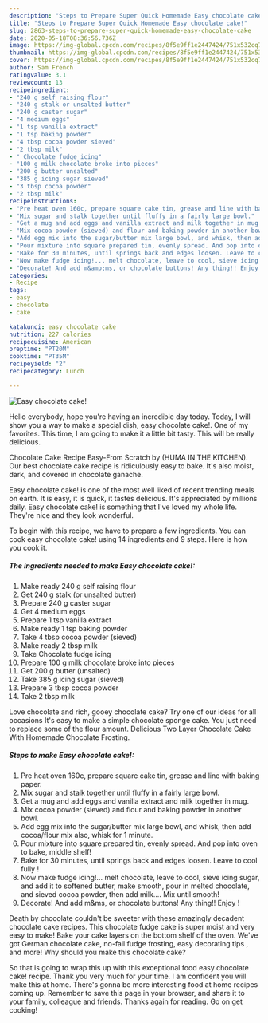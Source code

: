 ```yaml
---
description: "Steps to Prepare Super Quick Homemade Easy chocolate cake!"
title: "Steps to Prepare Super Quick Homemade Easy chocolate cake!"
slug: 2863-steps-to-prepare-super-quick-homemade-easy-chocolate-cake
date: 2020-05-18T08:36:56.736Z
image: https://img-global.cpcdn.com/recipes/8f5e9ff1e2447424/751x532cq70/easy-chocolate-cake-recipe-main-photo.jpg
thumbnail: https://img-global.cpcdn.com/recipes/8f5e9ff1e2447424/751x532cq70/easy-chocolate-cake-recipe-main-photo.jpg
cover: https://img-global.cpcdn.com/recipes/8f5e9ff1e2447424/751x532cq70/easy-chocolate-cake-recipe-main-photo.jpg
author: Sam French
ratingvalue: 3.1
reviewcount: 13
recipeingredient:
- "240 g self raising flour"
- "240 g stalk or unsalted butter"
- "240 g caster sugar"
- "4 medium eggs"
- "1 tsp vanilla extract"
- "1 tsp baking powder"
- "4 tbsp cocoa powder sieved"
- "2 tbsp milk"
- " Chocolate fudge icing"
- "100 g milk chocolate broke into pieces"
- "200 g butter unsalted"
- "385 g icing sugar sieved"
- "3 tbsp cocoa powder"
- "2 tbsp milk"
recipeinstructions:
- "Pre heat oven 160c, prepare square cake tin, grease and line with baking paper."
- "Mix sugar and stalk together until fluffy in a fairly large bowl."
- "Get a mug and add eggs and vanilla extract and milk together in mug."
- "Mix cocoa powder (sieved) and flour and baking powder in another bowl."
- "Add egg mix into the sugar/butter mix large bowl, and whisk, then add cocoa/flour mix also, whisk for 1 minute."
- "Pour mixture into square prepared tin, evenly spread. And pop into oven to bake, middle shelf!"
- "Bake for 30 minutes, until springs back and edges loosen. Leave to cool fully !"
- "Now make fudge icing!... melt chocolate, leave to cool, sieve icing sugar, and add it to softened butter, make smooth, pour in melted chocolate, and sieved cocoa powder, then add milk.... Mix until smooth!"
- "Decorate! And add m&amp;ms, or chocolate buttons! Any thing!! Enjoy !"
categories:
- Recipe
tags:
- easy
- chocolate
- cake

katakunci: easy chocolate cake 
nutrition: 227 calories
recipecuisine: American
preptime: "PT20M"
cooktime: "PT35M"
recipeyield: "2"
recipecategory: Lunch

---
```



![Easy chocolate cake!](https://img-global.cpcdn.com/recipes/8f5e9ff1e2447424/751x532cq70/easy-chocolate-cake-recipe-main-photo.jpg)

Hello everybody, hope you're having an incredible day today. Today, I will show you a way to make a special dish, easy chocolate cake!. One of my favorites. This time, I am going to make it a little bit tasty. This will be really delicious.

Chocolate Cake Recipe Easy-From Scratch by (HUMA IN THE KITCHEN). Our best chocolate cake recipe is ridiculously easy to bake. It&#39;s also moist, dark, and covered in chocolate ganache.

Easy chocolate cake! is one of the most well liked of recent trending meals on earth. It is easy, it is quick, it tastes delicious. It's appreciated by millions daily. Easy chocolate cake! is something that I've loved my whole life. They're nice and they look wonderful.


To begin with this recipe, we have to prepare a few ingredients. You can cook easy chocolate cake! using 14 ingredients and 9 steps. Here is how you cook it.

<!--inarticleads1-->

##### The ingredients needed to make Easy chocolate cake!:

1. Make ready 240 g self raising flour
1. Get 240 g stalk (or unsalted butter)
1. Prepare 240 g caster sugar
1. Get 4 medium eggs
1. Prepare 1 tsp vanilla extract
1. Make ready 1 tsp baking powder
1. Take 4 tbsp cocoa powder (sieved)
1. Make ready 2 tbsp milk
1. Take  Chocolate fudge icing
1. Prepare 100 g milk chocolate broke into pieces
1. Get 200 g butter (unsalted)
1. Take 385 g icing sugar (sieved)
1. Prepare 3 tbsp cocoa powder
1. Take 2 tbsp milk


Love chocolate and rich, gooey chocolate cake? Try one of our ideas for all occasions It&#39;s easy to make a simple chocolate sponge cake. You just need to replace some of the flour amount. Delicious Two Layer Chocolate Cake With Homemade Chocolate Frosting. 

<!--inarticleads2-->

##### Steps to make Easy chocolate cake!:

1. Pre heat oven 160c, prepare square cake tin, grease and line with baking paper.
1. Mix sugar and stalk together until fluffy in a fairly large bowl.
1. Get a mug and add eggs and vanilla extract and milk together in mug.
1. Mix cocoa powder (sieved) and flour and baking powder in another bowl.
1. Add egg mix into the sugar/butter mix large bowl, and whisk, then add cocoa/flour mix also, whisk for 1 minute.
1. Pour mixture into square prepared tin, evenly spread. And pop into oven to bake, middle shelf!
1. Bake for 30 minutes, until springs back and edges loosen. Leave to cool fully !
1. Now make fudge icing!... melt chocolate, leave to cool, sieve icing sugar, and add it to softened butter, make smooth, pour in melted chocolate, and sieved cocoa powder, then add milk.... Mix until smooth!
1. Decorate! And add m&amp;ms, or chocolate buttons! Any thing!! Enjoy !


Death by chocolate couldn&#39;t be sweeter with these amazingly decadent chocolate cake recipes. This chocolate fudge cake is super moist and very easy to make! Bake your cake layers on the bottom shelf of the oven. We&#39;ve got German chocolate cake, no-fail fudge frosting, easy decorating tips , and more! Why should you make this chocolate cake? 

So that is going to wrap this up with this exceptional food easy chocolate cake! recipe. Thank you very much for your time. I am confident you will make this at home. There's gonna be more interesting food at home recipes coming up. Remember to save this page in your browser, and share it to your family, colleague and friends. Thanks again for reading. Go on get cooking!
